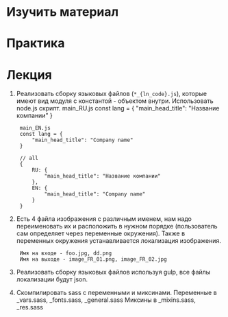 # Изучить материал


# Практика

# Лекция

1) Реализовать сборку языковых файлов (`*_{ln_code}.js`), которые имеют вид модуля с константой - объектом внутри. Использовать node.js скрипт.
        main_RU.js
        const lang = {
            "main_head_title": "Название компании"
        }

        main_EN.js
        const lang = {
            "main_head_title": "Company name"
        }

        // all
        {
            RU: {
                "main_head_title": "Название компании"
            },
            EN: {
                "main_head_title": "Company name"
            }
        }
2) Есть 4 файла изображения с различным именем, нам надо переименовать их и расположить в нужном порядке (пользователь сам определяет через переменные окружения). Также в переменных окружения устанавливается локализация изображения.

        Имя на входе - foo.jpg, dd.png
        Имя на выходе - image_FR_01.png, image_FR_02.jpg

3) Реализовать сборку языковых файлов используя gulp, все файлы локализации будут json.

4) Скомпилировать sass с переменными и миксинами.
        Переменные в _vars.sass, _fonts.sass, _general.sass
        Миксины в _mixins.sass, _res.sass